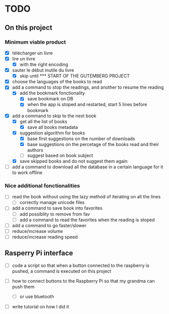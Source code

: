 # TODO

## On this project

### Minimum viable product

- [x] télécharger un livre
- [x] lire un livre
  - [x] with the right encoding
- [x] sauter le début inutile du livre
  - [x] skip until *** START OF THE GUTEMBERG PROJECT
- [x] choose the languages of the books to read
- [x] add a command to stop the readings, and another to resume the reading
  - [x] add the bookmark fonctionality
    - [x] save bookmark on DB
    - [x] when the app is stoped and restarted, start 5 lines before bookmark
- [x] add a command to skip to the next book
  - [x] get all the list of books
    - [x] save all books metadata
  - [x] suggestion algorithm for books
    - [x] base first suggestions on the number of downloads
    - [x] base suggestions on the percetage of the books read and their authors
    - [ ] suggest based on book subject
  - [x] save skipped books and do not suggest them again
- [ ] add a command to download all the database in a certain language for it to work offline

### Nice additional fonctionalities

- [ ] read the book without using the lazy method of iterating on all the lines
  - [ ] correctly manage unicode files
- [ ] add a command to save book into favorites
  - [ ] add possiblity to remove from fav
  - [ ] add a command to read the favorites when the reading is stoped
- [ ] add a command to go faster/slower
- [ ] reduce/increase volume
- [ ] reduce/increase reading speed

## Rasperry Pi interface

- [ ] code a script  so that when a button connected to the raspberry is pushed, a command is executed on this project
- [ ] how to connect buttons to the Raspberry Pi so that my grandma can push them 
  - [ ] or use bluetooth
- [ ] write tutorial on how I did it

